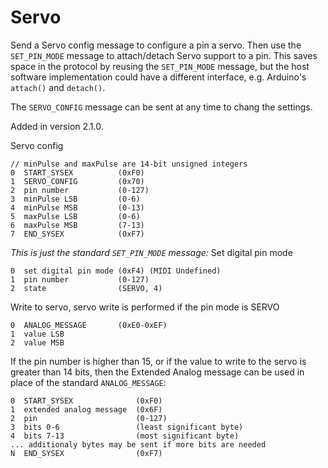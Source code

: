 Servo
===

Send a Servo config message to configure a pin a servo. Then use the `SET_PIN_MODE`
message to attach/detach Servo support to a pin. This saves space in the protocol
by reusing the `SET_PIN_MODE` message, but the host software implementation
could have a different interface, e.g. Arduino's `attach()` and `detach()`.

The `SERVO_CONFIG` message can be sent at any time to chang the settings.

Added in version 2.1.0.

Servo config
```
// minPulse and maxPulse are 14-bit unsigned integers
0  START_SYSEX          (0xF0)
1  SERVO_CONFIG         (0x70)
2  pin number           (0-127)
3  minPulse LSB         (0-6)
4  minPulse MSB         (0-13)
5  maxPulse LSB         (0-6)
6  maxPulse MSB         (7-13)
7  END_SYSEX            (0xF7)
```

*This is just the standard `SET_PIN_MODE` message:*
Set digital pin mode
```
0  set digital pin mode (0xF4) (MIDI Undefined)
1  pin number           (0-127)
2  state                (SERVO, 4)
```

Write to servo, servo write is performed if the pin mode is SERVO
```
0  ANALOG_MESSAGE       (0xE0-0xEF)
1  value LSB
2  value MSB
```

If the pin number is higher than 15, or if the value to write to the servo is
greater than 14 bits, then the Extended Analog message can be used in place
of the standard `ANALOG_MESSAGE`:

```
0  START_SYSEX              (0xF0)
1  extended analog message  (0x6F)
2  pin                      (0-127)
3  bits 0-6                 (least significant byte)
4  bits 7-13                (most significant byte)
... additionaly bytes may be sent if more bits are needed
N  END_SYSEX                (0xF7)
```
